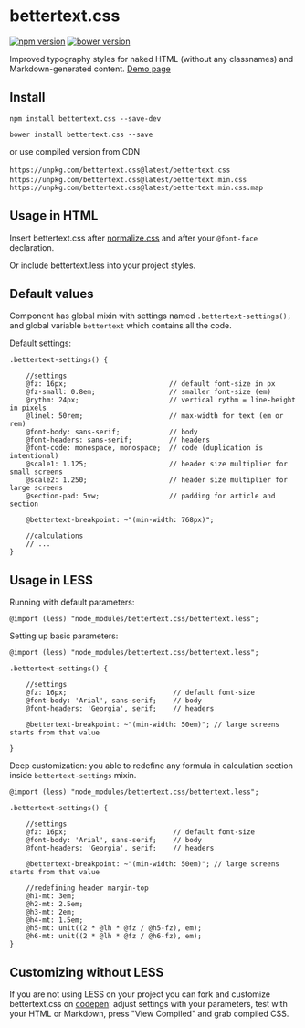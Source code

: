 # bettertext.css

[![npm version](https://badge.fury.io/js/bettertext.css.svg)](http://badge.fury.io/js/bettertext.css) [![bower version](https://badge.fury.io/bo/bettertext.css.svg)](http://badge.fury.io/bo/bettertext.css)

Improved typography styles for naked HTML (without any classnames) and Markdown-generated content. [Demo page](http://paulradzkov.github.io/bettertext.css/)

## Install

`npm install bettertext.css --save-dev`

`bower install bettertext.css --save`

or use compiled version from CDN

`https://unpkg.com/bettertext.css@latest/bettertext.css`  
`https://unpkg.com/bettertext.css@latest/bettertext.min.css`  
`https://unpkg.com/bettertext.css@latest/bettertext.min.css.map`


## Usage in HTML

Insert bettertext.css after [normalize.css](https://github.com/necolas/normalize.css) and after your `@font-face` declaration.

Or include bettertext.less into your project styles.

## Default values

Component has global mixin with settings named `.bettertext-settings();` and global variable `bettertext` which contains all the code.

Default settings:

```less
.bettertext-settings() {

    //settings
    @fz: 16px;                         // default font-size in px
    @fz-small: 0.8em;                  // smaller font-size (em)
    @rythm: 24px;                      // vertical rythm = line-height in pixels
    @linel: 50rem;                     // max-width for text (em or rem)
    @font-body: sans-serif;            // body
    @font-headers: sans-serif;         // headers
    @font-code: monospace, monospace;  // code (duplication is intentional)
    @scale1: 1.125;                    // header size multiplier for small screens
    @scale2: 1.250;                    // header size multiplier for large screens
    @section-pad: 5vw;                 // padding for article and section

    @bettertext-breakpoint: ~"(min-width: 768px)";

    //calculations
    // ...
}
```

## Usage in LESS

Running with default parameters:

```less
@import (less) "node_modules/bettertext.css/bettertext.less";
```

Setting up basic parameters:

```less
@import (less) "node_modules/bettertext.css/bettertext.less";

.bettertext-settings() {

    //settings
    @fz: 16px;                          // default font-size
    @font-body: 'Arial', sans-serif;    // body
    @font-headers: 'Georgia', serif;    // headers

    @bettertext-breakpoint: ~"(min-width: 50em)"; // large screens starts from that value

}
```

Deep customization: you able to redefine any formula in calculation section inside `bettertext-settings` mixin.

```less
@import (less) "node_modules/bettertext.css/bettertext.less";

.bettertext-settings() {

    //settings
    @fz: 16px;                          // default font-size
    @font-body: 'Arial', sans-serif;    // body
    @font-headers: 'Georgia', serif;    // headers

    @bettertext-breakpoint: ~"(min-width: 50em)"; // large screens starts from that value

    //redefining header margin-top
    @h1-mt: 3em;
    @h2-mt: 2.5em;
    @h3-mt: 2em;
    @h4-mt: 1.5em;
    @h5-mt: unit((2 * @lh * @fz / @h5-fz), em);
    @h6-mt: unit((2 * @lh * @fz / @h6-fz), em);
}
```

## Customizing without LESS

If you are not using LESS on your project you can fork and customize bettertext.css on [codepen](http://codepen.io/paulradzkov/pen/Mygdrb): adjust settings with your parameters, test with your HTML or Markdown, press "View Compiled" and grab compiled CSS.
